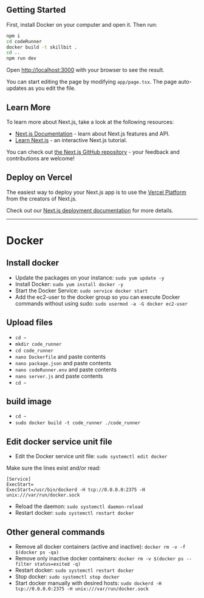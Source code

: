 ## Getting Started

First, install Docker on your computer and open it. Then run:

```bash
npm i
cd codeRunner
docker build -t skillbit .
cd ..
npm run dev
```

Open [http://localhost:3000](http://localhost:3000) with your browser to see the result.

You can start editing the page by modifying `app/page.tsx`. The page auto-updates as you edit the file.

## Learn More

To learn more about Next.js, take a look at the following resources:

- [Next.js Documentation](https://nextjs.org/docs) - learn about Next.js features and API.
- [Learn Next.js](https://nextjs.org/learn) - an interactive Next.js tutorial.

You can check out [the Next.js GitHub repository](https://github.com/vercel/next.js/) - your feedback and contributions are welcome!

## Deploy on Vercel

The easiest way to deploy your Next.js app is to use the [Vercel Platform](https://vercel.com/new?utm_medium=default-template&filter=next.js&utm_source=create-next-app&utm_campaign=create-next-app-readme) from the creators of Next.js.

Check out our [Next.js deployment documentation](https://nextjs.org/docs/deployment) for more details.

---

# Docker

## Install docker

- Update the packages on your instance: `sudo yum update -y`
- Install Docker: `sudo yum install docker -y`
- Start the Docker Service: `sudo service docker start`
- Add the ec2-user to the docker group so you can execute Docker commands without using sudo: `sudo usermod -a -G docker ec2-user`

## Upload files

- `cd ~`
- `mkdir code_runner`
- `cd code_runner`
- `nano Dockerfile` and paste contents
- `nano package.json` and paste contents
- `nano codeRunner.env` and paste contents
- `nano server.js` and paste contents
- `cd ~`

## build image

- `cd ~`
- `sudo docker build -t code_runner ./code_runner`

## Edit docker service unit file

- Edit the Docker service unit file: `sudo systemctl edit docker`

Make sure the lines exist and/or read:

```
[Service]
ExecStart=
ExecStart=/usr/bin/dockerd -H tcp://0.0.0.0:2375 -H unix:///var/run/docker.sock
```

- Reload the daemon: `sudo systemctl daemon-reload`
- Restart docker: `sudo systemctl restart docker`

## Other general commands

- Remove all docker containers (active and inactive): `docker rm -v -f $(docker ps -qa)`
- Remove only inactive docker containers: `docker rm -v $(docker ps --filter status=exited -q)`
- Restart docker: `sudo systemctl restart docker`
- Stop docker: `sudo systemctl stop docker`
- Start docker manually with desired hosts: `sudo dockerd -H tcp://0.0.0.0:2375 -H unix:///var/run/docker.sock`
